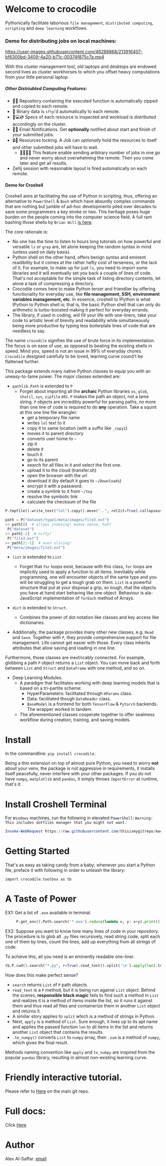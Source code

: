 
# Welcome to crocodile

Pythonically facilitate laborious `file management`, `distributed computing`, `scripting` and  `deep learning` workflows.

### Demo for distributing jobs on local machines:

https://user-images.githubusercontent.com/46288868/213916407-bf6300bd-3409-4a20-b71c-00374f875c7a.mp4

With this cluster management tool, old laptops and desktops are endowed second lives as cluster workhorses to which you offset heavy computations from your little personal laptop.


##### Other Distriubted Computing Features:
* 🧑‍💻 Repository containing the executed function is automatically zipped and copied to each remote.
* 📁 Binary data is `sftp`'d automatically to each remote.
* 💽💻💿 Specs of each resource is inspected and workload is distributed accordingly on the cluster.
* 📨📩 Email Notifications. Get **optionally** notified about start and finish of your submitted jobs.
* 🔒🔑 Resources locking. A Job can *optionally* hold the resources to itself and other submitted jobs will have to wait. 
  * 🙋‍♂️🙋‍♀ ️This feature enable sending aribtrary number of jobs in one go and never worry about overwhelming the remote. Then you come later and get all results.
* Zellij session with reasonable layout is fired automatically on each remote.


#### Demo for Croshell
Croshell aims at facilitating the use of Python in scripting, thus, offering an alternative to `PowerShell` & `Bash` which have absurdly complex commands that are nothing but jumble of ad-hoc developments piled over decades to save some programmers a key stroke or two. This heritage poses huge burden on the people coming into the computer science field. A full rant bashing those shells by `Brian Will` [is here](<https://www.youtube.com/watch?v=L9v4Mg8wi4U`>).

The core rationale is:
* No one has the time to listen to hours long tutorials on how powerful and versatile `ls` or `grep` are, let alone keeping the random syntax in mind (unless used on daily basis).
* Python shell on the other hand, offers benign syntax and eminent readibility but it comes at the rather hefty cost of terseness, or the lack of it. For example, to make up for just `ls`, you need to import some libraries and it will eventually set you back a couple of lines of code. That's not acceptable for the simple task of listing directory contents, let alone a task of compressing a directory.
* Crocodile comes here to make Python terser and friendlier by offering functionality for everyday use, like **file management, SSH, environment variables management, etc**. In essence, croshell to IPython is what IPython to Python shell is; that is, the basic Python shell that can only do arithmetic is turbo-boosted making it perfect for everyday errands.
* The library, if used in coding, will fill your life with one-liners, take your code to artistic level of brevity and readability while simultaneously being more productive by typing less boilerplate lines of code that are needless to say.

The name `crocodile` signifies the use of brute force in its implementation. The focus is on ease of use, as oppoesd to beating the existing shells in speed.
Mind you, speed is not an issue in 99% of everyday chores.
`Crocodile` designed carefully to be loved, learning curve cound't be flattened further.

This package extends many native Python classes to equip you with an uneasy-to-tame power. The major classes extended are:

 * `pathlib.Path` is  extended to `P`
      * Forget about importing all the **archaic** Python libraries `os`, `glob`, `shutil`, `sys`, `zipfile` etc. `P` makes the path an object, not a lame string. `P` objects are incredibly powerful for parsing paths, *no* more than one line of code is required to do **any** operation. Take a squint at this one line file wrangler:
        * get a temporary file name
        * writes `lol` text to it
        * copy it to same location (with a suffix like `_copy1`)
        * moves it to parent directory
        * converts user home to `~`
        * zip it
        * delete it
        * touch it
        * go to its parent
        * search for all files in it and select the first one.
        * upload it to the cloud (transfer.sh)
        * open the browser with the url
        * download it (by default it goes to `~/Downloads`)
        * encrypt it with a password.
        * create a symlink to it from `~/toy`
        * resolve the symbolic link
        * calculate the checksum of the file
 
```python
P.tmpfile().write_text("lol").copy().move("..", rel2it=True).collapseuser().zip().delete(sure=True).touch().parent.search("*", folders=False)[0].share_on_cloud()().download().encrypt(pwd="haha").symlink_from("~/toy").resolve().checksum()
```

```python
path = P("dataset/type1/meta/images/file3.ext")
>> path[0]  # allows indexing! makes sense, hah?
 P("dataset")
>> path[-1]  # nifty!
 P("file3.ext")
>> path[2:-1]  # even slicing!
 P("meta/images/file3.ext")
```
 * `list` is  extended to `List`
   * Forget that `for` loops exist, because with this class, `for` loops are implicitly used to apply a function to all items.
     Inevitably while programming, one will encounter objects of the same type and you will be struggling to get a tough grab on them.  `List` is a powerful structure that put at your disposal a grip, so tough, that the objects you have at hand start behaving like one object. Behaviour is ala-JavaScript implementation of ``forEach`` method of Arrays.

 * `dict` is  extended to `Struct`.
     * Combines the power of dot notation like classes and key access like dictionaries.

 * Additionally, the package provides many other new classes, e.g. `Read` and `Save`. Together with `P`, they provide comprehensive support for file management. Life cannot get easier with those. Every class inherits attributes that allow saving and loading in one line.

   
Furthermore, those classes are inextricably connected. For example, globbing a path `P` object returns a `List` object. You can move back and forth between `List` and `Struct` and `DataFrame` with one method, and so on.

* Deep Learning Modules.
  * A paradigm that facilitates working with deep learning models that is based on a tri-partite scheme:
    * HyperParameters: facilitated through `HParams` class.
    * Data: facilitated though `DataReader` class.
    * `BaseModel` is a frontend for both `TensorFlow` & `Pytorch` backends. The wrapper worked in tandem.
  * The aforementioned classes cooperate together to offer sealmess workflow during creation, training, and saving models.


# Install
In the commandline:
`pip install crocodile`.

Being a thin extension on top of almost pure Python, you need to worry **not** about your venv, the package is not aggressive in requirements, it installs itself peacefully, never interfere with your other packages. If you do not have `numpy`, `matplotlib` and `pandas`, it simply throws `ImportError` at runtime, that's it.

[comment]: # (The package is not fussy about versions either. It can though at runtime, install packages on the fly, e.g. `dill` and `tqdm` which are very lightweight libraries.)

# Install Croshell Terminal
For `Windows` machines, run the following in elevated `PowerShell`:
`Warning: This includes dotfiles manager that you might not want.`
```ps1
Invoke-WebRequest https://raw.githubusercontent.com/thisismygitrepo/machineconfig/main/src/machineconfig/setup_windows/croshell.ps1 | Invoke-Expression
```

# Getting Started
That's as easy as taking candy from a baby; whenever you start a Python file, preface it with following in order to unleash the library:

```
import crocodile.toolbox as tb
```


# A Taste of Power
EX1: Get a list of `.exe` available in terminal.

```python
     P.get_env().Path.search('*.exe').reduce(lambda x, y: x+y).print()
```

EX2: Suppose you want to know how many lines of code in your repository. The procedure is to glob all `.py` files recursively, read string code, split each one of them by lines, count the lines, add up everything from all strings of code.


To achieve this, all you need is an eminently readable one-liner.
```python
tb.P.cwd().search("*.py", r=True).read_text().split('\n').apply(len).to_numpy().sum()
```

How does this make perfect sense?
* `search` returns `List` of `P` path objects
* `read_text` is a `P` method, but it is being run against `List` object. Behind the scenes, **responsible black magic** fails to find such a method in `List` and realizes it is a method of items inside the list, so it runs it against them and thus read all files and containerize them in another `List` object and returns it.
* A similar story applies to `split` which is a method of strings in Python.
* Next, `apply` is a method of `List`. Sure enough, it lives up to its apt name and applies the passed function `len` to all items in the list and returns another `List` object that contains the results.
* `.to_numpy()` converts `List` to `numpy` array, then `.sum` is a method of `numpy`, which gives the final result.

Methods naming convention like `apply` and `to_numpy` are inspired from the popular `pandas` library, resulting in almost non-existing learning curve.

# Friendly interactive tutorial.
Please refer to [Here](<https://github.com/thisismygitrepo/crocodile/blob/master/tutorial.ipynb>) on the main git repo.

# Full docs:
Click [Here](<https://crocodile.readthedocs.io/en/latest/>)

# Author
Alex Al-Saffar. [email](mailto:programmer@usa.com)
